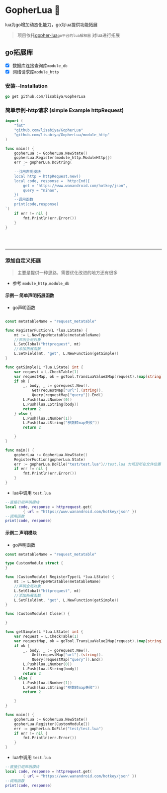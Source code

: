 # GopherLua 🚜
lua为go增加动态化能力，go为lua提供功能拓展

>项目依托[gopher-lua](https://github.com/yuin/gopher-lua)`go平台的lua解释器` 对lua进行拓展

## go拓展库
- [x] 数据库连接查询库`module_db`
- [x] 网络请求库`module_http`

### 安装--Installation
```go
go get github.com/lisabiya/GopherLua
```

### 简单示例-http请求 (simple Example httpRequest)
```go
import (
	"fmt"
	"github.com/lisabiya/GopherLua"
	"github.com/lisabiya/GopherLua/module_http"
)

func main() {
	gopherLua := GopherLua.NewState()
	gopherLua.Register(module_http.ModuleHttp{})
	err := gopherLua.DoString(
		`
    --引用声明模块
	local http = httpRequest.new()
    local code, response =  http:End({
        get = "https://www.wanandroid.com/hotkey/json",
        query = "nihao",
    })
    --调用函数  
    print(code,response)
`)
	if err != nil {
		fmt.Println(err.Error())
	}
}
```

<br><br>

---

### 添加自定义拓展
> 主要是提供一种思路，需要优化改进的地方还有很多 
 
- 参考 `module_http,module_db` 

#### 示例一 简单声明拓展函数

- go声明函数

```go

const metatableName = "request_metatable"

func RegisterFuction(L *lua.LState) {
	mt := L.NewTypeMetatable(metatableName)
	//声明全局对象
	L.SetGlobal("httprequest", mt)
	//添加拓展函数
	L.SetField(mt, "get", L.NewFunction(getSimple))
}

func getSimple(L *lua.LState) int {
	var request = L.CheckTable(1)
	var requestMap, ok = goTool.TransLuaValue2Map(request).(map[string]interface{})
	if ok {
		_, body, _ := gorequest.New().
			Get(requestMap["url"].(string)).
			Query(requestMap["query"]).End()
		L.Push(lua.LNumber(0))
		L.Push(lua.LString(body))
		return 2
	} else {
		L.Push(lua.LNumber(1))
		L.Push(lua.LString("参数转map失败"))
		return 2

	}
}

func main() {
	gopherLua := GopherLua.NewState()
	RegisterFuction(gopherLua.State)
	err := gopherLua.DoFile("test/test.lua")//test.lua 为项目所在文件位置
	if err != nil {
		fmt.Println(err.Error())
	}
}
```

- lua中调用 `test.lua`
```lua
--直接引用声明模块
local code, response = httprequest.get(
        { url = "https://www.wanandroid.com/hotkey/json" })
--调用函数
print(code, response)
```

#### 示例二 声明模块

- go声明函数

```go
const metatableName = "request_metatable"

type CustomModule struct {
}

func (CustomModule) RegisterType(L *lua.LState) {
	mt := L.NewTypeMetatable(metatableName)
	//声明全局对象
	L.SetGlobal("httprequest", mt)
	//添加拓展函数
	L.SetField(mt, "get", L.NewFunction(getSimple))
}

func (CustomModule) Close() {

}

func getSimple(L *lua.LState) int {
	var request = L.CheckTable(1)
	var requestMap, ok = goTool.TransLuaValue2Map(request).(map[string]interface{})
	if ok {
		_, body, _ := gorequest.New().
			Get(requestMap["url"].(string)).
			Query(requestMap["query"]).End()
		L.Push(lua.LNumber(0))
		L.Push(lua.LString(body))
		return 2
	} else {
		L.Push(lua.LNumber(1))
		L.Push(lua.LString("参数转map失败"))
		return 2

	}
}

func main() {
	gopherLua := GopherLua.NewState()
	gopherLua.Register(CustomModule{})
	err := gopherLua.DoFile("test/test.lua")
	if err != nil {
		fmt.Println(err.Error())
	}
}
```
- lua中调用 `test.lua`
```lua
--直接引用声明模块
local code, response = httprequest.get(
        { url = "https://www.wanandroid.com/hotkey/json" })
--调用函数
print(code, response)
```




